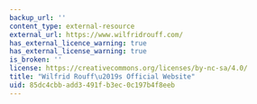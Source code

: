 ```yaml
---
backup_url: ''
content_type: external-resource
external_url: https://www.wilfridrouff.com/
has_external_licence_warning: true
has_external_license_warning: true
is_broken: ''
license: https://creativecommons.org/licenses/by-nc-sa/4.0/
title: "Wilfrid Rouff\u2019s Official Website"
uid: 85dc4cbb-add3-491f-b3ec-0c197b4f8eeb
---
```

